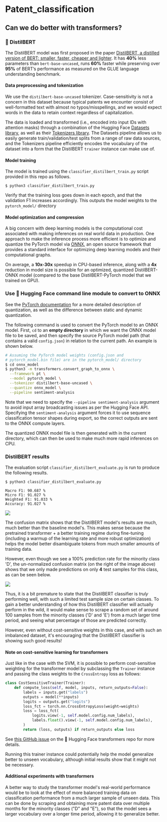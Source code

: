 # Patent_classification

## Can we do better with transformers?

### 🤗 DistilBERT

The DistilBERT model was first proposed in the paper [DistilBERT, a distilled version of BERT: smaller, faster, cheaper and lighter](https://arxiv.org/abs/1910.01108). It has **40%** less parameters than `bert-base-uncased`, runs **60%** faster while preserving over **95%** of BERT’s performance as measured on the GLUE language understanding benchmark.

#### Data preprocessing and tokenization

We use the `distilbert-base-uncased` tokenizer. Case-sensitivity is not a concern in this dataset because typical patents we encounter consist of well-formatted text with almost no typos/misspellings, and we would expect words in the data to retain context regardless of capitalization.

The data is loaded and transformed (i.e., encoded into input IDs with attention masks) through a combination of the Hugging Face [Datasets library](https://huggingface.co/docs/datasets/), as well as their [Tokenizers library](https://github.com/huggingface/tokenizers). The Datasets pipeline allows us to easily generate train/validation/test splits from a range of raw data sources, and the Tokenizers pipeline efficiently encodes the vocabulary of the dataset into a form that the DistilBERT `trainer` instance can make use of.

#### Model training
The model is trained using the `classifier_distilbert_train.py` script provided in this repo as follows.

```
$ python3 classifier_distilbert_train.py
```
Verify that the training loss goes down in each epoch, and that the validation F1 increases accordingly. This outputs the model weights to the `pytorch_model/` directory

#### Model optimization and compression

A big concern with deep learning models is the computational cost associated with making inferences on real world data in production. One approach to make the inference process more efficient is to optimize and quantize the PyTorch model via [ONNX](https://github.com/onnx/onnx), an open source framework that provides a standard interface for optimizing deep learning models and their computational graphs.

On average, a **10x-30x** speedup in CPU-based inference, along with a **4x** reduction in model size is possible for an optimized, quantized DistilBERT-ONNX model (compared to the base DistilBERT-PyTorch model that we trained on GPU).

### Use 🤗 Hugging Face command line module to convert to ONNX

See the [PyTorch documentation](https://pytorch.org/docs/stable/quantization.html) for a more detailed description of quantization, as well as the difference between static and dynamic quantization.

The following command is used to convert the PyTorch model to an ONNX model. First, `cd` to an **empty directory** in which we want the ONNX model file to be saved, and then specify the source PyTorch model path (that contains a valid `config.json`) in relation to the current path. An example is shown below.

```sh
# Assuming the PyTorch model weights (config.json and 
# pytorch_model.bin file) are in the pytorch_model/ directory
$ cd onnx_model
$ python3 -m transformers.convert_graph_to_onnx \
  --framework pt \
  --model pytorch_model \
  --tokenizer distilbert-base-uncased \
  --quantize onnx_model \
  --pipeline sentiment-analysis
```

Note that we need to specify the `--pipeline sentiment-analysis` argument to avoid input array broadcasting issues as per the Hugging Face API. Specifying the `sentiment-analysis` argument forces it to use sequence classification tensor shapes during export, so the correct outputs are sent to the ONNX compute layers.

The quantized ONNX model file is then generated with in the current directory, which can then be used to make much more rapid inferences on CPU.

### DistilBERT results
The evaluation script `classifier_distilbert_evaluate.py` is run to produce the following results.

```
$ python3 classifier_distilbert_evaluate.py
```

```
Macro F1: 90.687 %
Micro F1: 91.027 %
Weighted F1: 91.033 %
Accuracy: 91.027 %
```

![](img/distilbert_results_normalized.png)

The confusion matrix shows that the DistilBERT model's results are much, much better than the baseline model's. This makes sense because the pretrained transformer + a better training regime during fine-tuning (including a warmup of the learning rate and more robust optimization) helps the model better disambiguate tokens from much smaller amounts of training data.

However, even though we see a 100% prediction rate for the minority class 'D', the un-normalized confusion matrix (on the right of the image above) shows that we only made predictions on only **4** test samples for this class, as can be seen below.

![](img/distilbert_results_unnormalized.png)

Thus, it is a bit premature to state that the DistilBERT classifier is *truly* performing well, with such a limited test sample size on certain classes. To gain a better understanding of how this DistilBERT classifier will actually perform in the wild, it would make sense to scrape a random set of around 100 samples from the minority classes ('D' and 'E') from a much larger time period, and seeing what percentage of those are predicted correctly.

However, even without cost-sensitive weights in this case, and with such an imbalanced dataset, it's encouraging that the DistilBERT classifier is showing such good results!

#### Note on cost-sensitive learning for transformers

Just like in the case with the SVM, it is possible to perform cost-sensitive weighting for the transformer model by subclassing the `Trainer` instance and passing the class weights to the `CrossEntropy` loss as follows:

```py
class CostSensitiveTrainer(Trainer):
    def compute_loss(self, model, inputs, return_outputs=False):
        labels = inputs.get("labels")
        outputs = model(**inputs)
        logits = outputs.get("logits")
        loss_fct = torch.nn.CrossEntropyLoss(weight=weights)
        loss = loss_fct(
            logits.view(-1, self.model.config.num_labels),
            labels.float().view(-1, self.model.config.num_labels),
        )
        return (loss, outputs) if return_outputs else loss
```

See [this GitHub issue](https://github.com/huggingface/transformers/issues/7024) on the 🤗 Hugging Face transformers repo for more details.

Running this trainer instance could potentially help the model generalize better to unseen vocabulary, although initial results show that it might not be necessary.

#### Additional experiments with transformers
A better way to study the transformer model's real-world performance would be to look at the effect of more balanced training data on classification performance from a much larger sample of unseen data. This can be done by scraping and obtaining more patent data over multiple months for the minority classes ("D" and "E"), so that the model sees a larger vocabulary over a longer time period, allowing it to generalize better.
